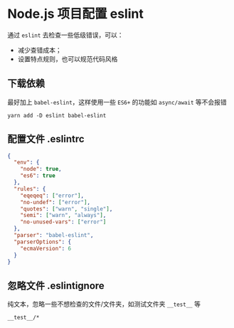 # Node.js 项目配置 eslint
通过 `eslint` 去检查一些低级错误，可以：
- 减少查错成本；
- 设置特点规则，也可以规范代码风格


## 下载依赖
最好加上 `babel-eslint`，这样使用一些 `ES6+` 的功能如 `async/await` 等不会报错

```shell
yarn add -D eslint babel-eslint
```


## 配置文件 .eslintrc

```json
{
  "env": {
    "node": true,
    "es6": true
  },
  "rules": {
    "eqeqeq": ["error"],
    "no-undef": ["error"],
    "quotes": ["warn", "single"],
    "semi": ["warn", "always"],
    "no-unused-vars": ["error"]
  },
  "parser": "babel-eslint",
  "parserOptions": {
    "ecmaVersion": 6
  }
}
```


## 忽略文件 .eslintignore
纯文本，忽略一些不想检查的文件/文件夹，如测试文件夹 `__test__` 等

```
__test__/*
```
